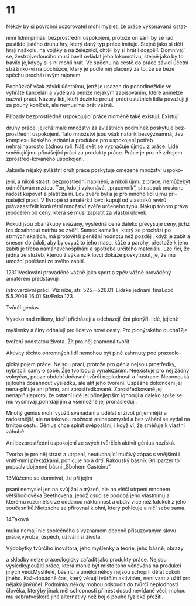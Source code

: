# 11

Někdy by si povrchní pozorovatel mohl myslet, že práce vykonávaná ostat-

ními lidmi přináší bezprostřední uspokojení, protože on sám by se rád pustildo jistého druhu hry, který daný typ práce imituje. Stejně jako si děti hrají naškolu, na vojáky a na železnici, chtěli by si hrát i dospělí. Domnívají se, žestrojvedoucího musí bavit ovládat jeho lokomotivu, stejně jako by to bavilo je,kdyby si s ní mohli hrát. Ve spěchu na cestě do práce závidí účetní strážníko-vi na pochůzce, který je podle něj placený za to, že se beze spěchu procházísvým rajonem.

Pochůzkář však závidí účetnímu, jenž je usazen do pohodlnéžidle ve vyhřáté kanceláři a vydělává peníze nějakým zapisováním, které aninelze nazvat prací. Názory lidí, kteří dezinterpretují práci ostatních lidía považují ji za pouhý koníček, ale nemusíme brát vážně.

Případy bezprostředně uspokojující práce nicméně také existují. Existují

druhy práce, jejichž malé množství za zvláštních podmínek poskytuje bez-prostřední uspokojení. Tato množství jsou však natolik bezvýznamná, žev komplexu lidského jednání a produkce pro uspokojení potřeb nehrajínaprosto žádnou roli. Náš svět se vyznačuje újmou z práce. Lidé směňujíújmu přinášející práci za produkty práce. Práce je pro ně zdrojem zprostřed-kovaného uspokojení.

Jakmile nějaký zvláštní druh práce poskytuje omezené množství uspoko-

jení, a nikoli strast, bezprostřední naplnění, a nikoli újmu z práce, nemůžebýt odměňován mzdou. Ten, kdo ji vykonává, „pracovník“, si naopak musíonu radost kupovat a platit za ni. Lov zvěře byl a je pro mnoho lidí újmu při-nášející prací. V Evropě si amatérští lovci kupují od vlastníků revírů právazastřelit konkrétní množství zvěře určeného typu. Nákup tohoto práva jeoddělen od ceny, která se musí zaplatit za vlastní úlovek.

Pokud jsou obanákupy svázány, výsledná cena daleko převyšuje ceny, jichž lze dosáhnout natrhu se zvěří. Samec kamzíka, který se prochází po strmých skalách, má protovětší peněžní hodnotu než později, když je zabit a snesen do údolí, aby bylovyužito jeho maso, kůže a parohy, přestože k jeho zabití je třeba namáhavéhošplhání a spotřeba určitého materiálu. Lze říci, že jedna ze služeb, kterou živýkamzík lovci dokáže poskytnout, je, že mu umožní potěšení ze svého zabití.

12311Veslování prováděné vážně jako sport a zpěv vážně prováděný amatérem představují

introverzivní práci. Viz níže, str. 525—526.01_Lidske jednani_final.qxd 5.5.2006 16:01 StrÆnka 123

Tvůrčí génius

Vysoko nad miliony, kteří přicházejí a odcházejí, ční pionýři, lidé, jejichž

myšlenky a činy odhalují pro lidstvo nové cesty. Pro pionýrského ducha12je

tvoření podstatou života. Žít pro něj znamená tvořit.

Aktivity těchto ohromných lidí nemohou být plně zahrnuty pod praxeolo-

gický pojem práce. Nejsou prací, protože pro génia nejsou prostředky, nýbržcíli samy o sobě. Žije tvorbou a vynalézáním. Neexistuje pro něj žádný volnýčas, pouze období dočasné tvůrčí neplodnosti a frustrace. Neponouká jejtouha dosáhnout výsledku, ale akt jeho tvoření. Úspěšné dokončení jej nena-plňuje ani přímo, ani zprostředkovaně. Zprostředkovaně jej nenaplňujeproto, že ostatní lidé jej přinejlepším ignorují a daleko spíše se mu vysmívají,pohrdají jím a všemožně jej pronásledují.

Mnohý génius mohl využít svánadání a udělat si život příjemnější a radostnější, ale na takovou možnost aninepomyslel a bez váhání se vydal na trnitou cestu. Génius chce splnit svéposlání, i když ví, že směřuje k vlastní záhubě.

Ani bezprostřední uspokojení ze svých tvůrčích aktivit génius nezíská.

Tvorba je pro něj strast a utrpení, neutuchající mučivý zápas s vnějšími i vnitř-ními překážkami, pohlcuje ho a drtí. Rakouský básník Grillparzer to popsalv dojemné básni „Sbohem Gasteinu“.

13Můžeme se domnívat, že při jejím

psaní nemyslel jen na svůj žal a trýzeň, ale na větší utrpení mnohem většíhočlověka Beethovena, jehož osud se podobá jeho vlastnímu a kterému rozumělskrze oddanou náklonnost a obdiv více než kdokoli z jeho současníků.Nietzsche se přirovnal k ohni, který pohlcuje a ničí sebe sama.

14Taková

muka nemají nic společného s významem obecně přisuzovaným slovu práce,výroba, úspěch, užívání si života.

Výdobytky tvůrčího inovátora, jeho myšlenky a teorie, jeho básně, obrazy

a skladby nelze praxeologicky zařadit jako produkty práce. Nejsou výsledkypoužití práce, která mohla být místo toho věnována na produkci jiných věcí.Myslitelé, básníci a umělci někdy nejsou schopni dělat cokoli jiného. Kaž-dopádně čas, který věnují tvůrčím aktivitám, není vzat z užití pro nějaký jinýúčel. Podmínky někdy mohou odsoudit do tvůrčí neplodnosti člověka, kterýby jinak měl schopnosti přinést dosud nevídané věci, mohou mu sebratveškeré jiné alternativy než boj o pouhé fyzické přežití.
